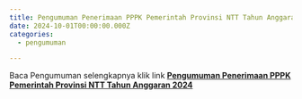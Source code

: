 ```yaml
---
title: Pengumuman Penerimaan PPPK Pemerintah Provinsi NTT Tahun Anggaran 2024
date: 2024-10-01T00:00:00.000Z
categories:
  - pengumuman

---
```


Baca Pengumuman selengkapnya klik link **[Pengumuman Penerimaan PPPK Pemerintah Provinsi NTT Tahun Anggaran 2024](https://bkd.nttprov.go.id/web/wp-content/uploads/2024/10/Pengumuman-Penerimaan-PPPK-Pemerintah-Provinsi-NTT-Tahun-Anggaran-2024.pdf)**
